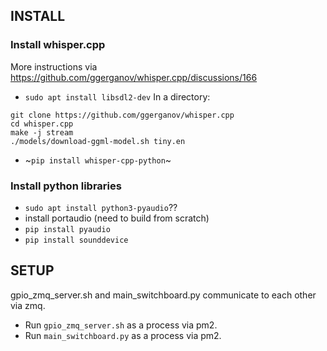 

## INSTALL

### Install whisper.cpp
More instructions via https://github.com/ggerganov/whisper.cpp/discussions/166
 - `sudo apt install libsdl2-dev`
In a directory:
  ```
git clone https://github.com/ggerganov/whisper.cpp
cd whisper.cpp
make -j stream
./models/download-ggml-model.sh tiny.en
```
- ~`pip install whisper-cpp-python`~

  
### Install python libraries



 - `sudo apt install python3-pyaudio`??
 - install portaudio (need to build from scratch)
 - `pip install pyaudio`
 - `pip install sounddevice`

## SETUP

gpio_zmq_server.sh and main_switchboard.py communicate to each other via zmq.

 - Run `gpio_zmq_server.sh` as a process via pm2.
 - Run `main_switchboard.py` as a process via pm2.


